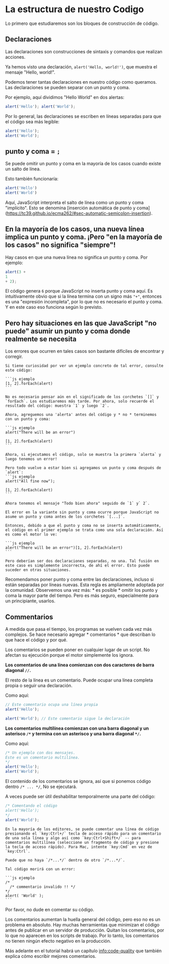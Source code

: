 # La estructura de nuestro Codigo

Lo primero que estudiaremos son los bloques de construcción de código.

## Declaraciones

Las declaraciones son construcciones de sintaxis y comandos que realizan acciones.

Ya hemos visto una declaración, `alert('Hello, world!')`, que muestra el mensaje "Hello, world!".

Podemos tener tantas declaraciones en nuestro código como queramos. Las declaraciones se pueden separar con un punto y coma.

Por ejemplo, aquí dividimos "Hello World" en dos alertas:

```js ejemplo
alert('Hello'); alert('World');
```

Por lo general, las declaraciones se escriben en líneas separadas para que el código sea más legible:

```js ejemplo
alert('Hello');
alert('World');
```

## punto y coma = `;`

Se puede omitir un punto y coma en la mayoría de los casos cuando existe un salto de línea.

Esto también funcionaría:

```js ejemplo
alert('Hello')
alert('World')
```

Aquí, JavaScript interpreta el salto de línea como un punto y coma "implícito". Esto se denomina [inserción automática de punto y coma] (https://tc39.github.io/ecma262/#sec-automatic-semicolon-insertion).

## En la mayoría de los casos, una nueva línea implica un punto y coma. ¡Pero "en la mayoría de los casos" no significa "siempre"!

Hay casos en que una nueva línea no significa un punto y coma. Por ejemplo:

```js ejemplo
alert(3 +
1
+ 2);
```

El código genera `6` porque JavaScript no inserta punto y coma aquí. Es intuitivamente obvio que si la línea termina con un signo más `"+"`, entonces es una "expresión incompleta", por lo que no es necesario el punto y coma. Y en este caso eso funciona según lo previsto.

## Pero hay situaciones en las que JavaScript "no puede" asumir un punto y coma donde realmente se necesita ##

Los errores que ocurren en tales casos son bastante difíciles de encontrar y corregir.

````smart header="An example of an error"
Si tiene curiosidad por ver un ejemplo concreto de tal error, consulte este código:

```js ejemplo
[1, 2].forEach(alert)
```

No es necesario pensar aún en el significado de los corchetes `[]` y `forEach`. Los estudiaremos más tarde. Por ahora, solo recuerde el resultado del código: muestra `1` y luego `2`.

Ahora, agreguemos una 'alerta' antes del código y * no * terminemos con un punto y coma:

```js ejemplo
alert("There will be an error")

[1, 2].forEach(alert)
```

Ahora, si ejecutamos el código, solo se muestra la primera `alerta` y luego tenemos un error!

Pero todo vuelve a estar bien si agregamos un punto y coma después de `alert`:
```js ejemplo
alert("All fine now");

[1, 2].forEach(alert)  
```

Ahora tenemos el mensaje "Todo bien ahora" seguido de `1` y` 2`.

El error en la variante sin punto y coma ocurre porque JavaScript no asume un punto y coma antes de los corchetes `[...]`.

Entonces, debido a que el punto y coma no se inserta automáticamente, el código en el primer ejemplo se trata como una sola declaración. Así es como el motor lo ve:

```js ejemplo
alert("There will be an error")[1, 2].forEach(alert)
```

Pero deberían ser dos declaraciones separadas, no una. Tal fusión en este caso es simplemente incorrecta, de ahí el error. Esto puede suceder en otras situaciones.
````

Recomendamos poner punto y coma entre las declaraciones, incluso si están separadas por líneas nuevas. Esta regla es ampliamente adoptada por la comunidad. Observemos una vez más: * es posible * omitir los punto y coma la mayor parte del tiempo. Pero es más seguro, especialmente para un principiante, usarlos.

## Commentarios

A medida que pasa el tiempo, los programas se vuelven cada vez más complejos. Se hace necesario agregar * comentarios * que describan lo que hace el código y por qué.

Los comentarios se pueden poner en cualquier lugar de un script. No afectan su ejecución porque el motor simplemente los ignora.

**Los comentarios de una línea comienzan con dos caracteres de barra diagonal `//`.**

El resto de la línea es un comentario. Puede ocupar una línea completa propia o seguir una declaración.

Como aquí:
```js ejemplo
// Este comentario ocupa una línea propia
alert('Hello');

alert('World'); // Este comentario sigue la declaración
```

**Los comentarios multilínea comienzan con una barra diagonal y un asterisco <code>/&#42;</code> y termina con un asterisco y una barra diagonal <code>&#42;/</code>.**

Como aquí:

```js ejemplo
/* Un ejemplo con dos mensajes.
Este es un comentario multilínea.
*/
alert('Hello');
alert('World');
```

El contenido de los comentarios se ignora, así que si ponemos código dentro <code>/&#42; ... &#42;/</code>, No se ejecutará.

A veces puede ser útil deshabilitar temporalmente una parte del código:

```js ejemplo
/* Comentando el código
alert('Hello');
*/
alert('World');
```

```Usa accesos rapidos del teclado
En la mayoría de los editores, se puede comentar una línea de código presionando el `key:Ctrl+/` tecla de acceso rápido para un comentario de una sola línea y algo así como `key:Ctrl+Shift+/` -- para comentarios multilínea (seleccione un fragmento de código y presione la tecla de acceso rápido). Para Mac, intente `key:Cmd` en vez de `key:Ctrl`.
```

````¡Los comentarios anidados no son compatibles!
Puede que no haya `/*...*/` dentro de otro `/*...*/`.

Tal código morirá con un error:

```js ejemplo
/*
  /* commentario invalido !! */
*/
alert( 'World' );
```
````


Por favor, no dude en comentar su código.

Los comentarios aumentan la huella general del código, pero eso no es un problema en absoluto. Hay muchas herramientas que minimizan el código antes de publicar en un servidor de producción. Quitan los comentarios, por lo que no aparecen en los scripts de trabajo. Por lo tanto, los comentarios no tienen ningún efecto negativo en la producción.

Más adelante en el tutorial habrá un capítulo <info:code-quality> que también explica cómo escribir mejores comentarios.
